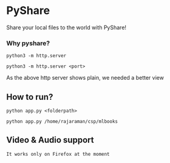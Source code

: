 # PyShare
Share your local files to the world with PyShare!

### Why pyshare?
```
python3 -m http.server

python3 -m http.server <port>
```
As the above http server shows plain, we needed a better view


## How to run?
```
python app.py <folderpath>

python app.py /home/rajaraman/csp/mlbooks
```

## Video & Audio support
```
It works only on Firefox at the moment
```